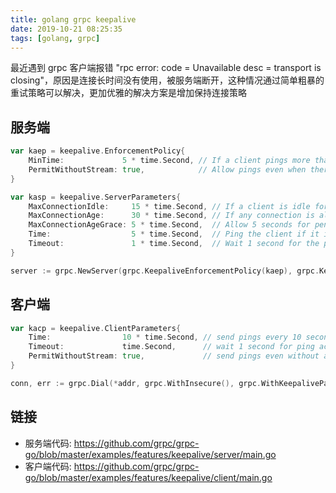 ```yaml
---
title: golang grpc keepalive
date: 2019-10-21 08:25:35
tags: [golang, grpc]
---
```


最近遇到 grpc 客户端报错 "rpc error: code = Unavailable desc = transport is closing"，原因是连接长时间没有使用，被服务端断开，这种情况通过简单粗暴的重试策略可以解决，更加优雅的解决方案是增加保持连接策略

## 服务端

``` go
var kaep = keepalive.EnforcementPolicy{
	MinTime:             5 * time.Second, // If a client pings more than once every 5 seconds, terminate the connection
	PermitWithoutStream: true,            // Allow pings even when there are no active streams
}

var kasp = keepalive.ServerParameters{
	MaxConnectionIdle:     15 * time.Second, // If a client is idle for 15 seconds, send a GOAWAY
	MaxConnectionAge:      30 * time.Second, // If any connection is alive for more than 30 seconds, send a GOAWAY
	MaxConnectionAgeGrace: 5 * time.Second,  // Allow 5 seconds for pending RPCs to complete before forcibly closing connections
	Time:                  5 * time.Second,  // Ping the client if it is idle for 5 seconds to ensure the connection is still active
	Timeout:               1 * time.Second,  // Wait 1 second for the ping ack before assuming the connection is dead
}

server := grpc.NewServer(grpc.KeepaliveEnforcementPolicy(kaep), grpc.KeepaliveParams(kasp))
```

## 客户端

``` go
var kacp = keepalive.ClientParameters{
	Time:                10 * time.Second, // send pings every 10 seconds if there is no activity
	Timeout:             time.Second,      // wait 1 second for ping ack before considering the connection dead
	PermitWithoutStream: true,             // send pings even without active streams
}

conn, err := grpc.Dial(*addr, grpc.WithInsecure(), grpc.WithKeepaliveParams(kacp))
```

## 链接

- 服务端代码: <https://github.com/grpc/grpc-go/blob/master/examples/features/keepalive/server/main.go>
- 客户端代码: <https://github.com/grpc/grpc-go/blob/master/examples/features/keepalive/client/main.go>
